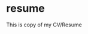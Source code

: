 # resume
This is copy of my CV/Resume


<object data="Edward-Stalley-CV.pdf" width="1000" height="1000" type='application/pdf'/>

